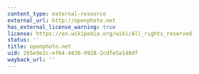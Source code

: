 ```yaml
---
content_type: external-resource
external_url: http://openphoto.net
has_external_license_warning: true
license: https://en.wikipedia.org/wiki/All_rights_reserved
status: ''
title: openphoto.net
uid: 265e9e1c-ef64-4838-9928-2cdfe5a148df
wayback_url: ''
---
```

